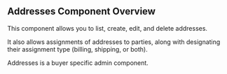 ## Addresses Component Overview

This component allows you to list, create, edit, and delete addresses.

It also allows assignments of addresses to parties, along with designating their assignment type (billing, shipping, or both).

Addresses is a buyer specific admin component.
